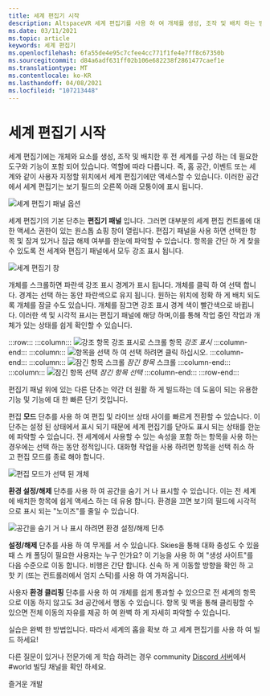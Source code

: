 ```yaml
---
title: 세계 편집기 시작
description: AltspaceVR 세계 편집기를 사용 하 여 개체를 생성, 조작 및 배치 하는 방법에 대해 알아봅니다.
ms.date: 03/11/2021
ms.topic: article
keywords: 세계 편집기
ms.openlocfilehash: 6fa55de4e95c7cfee4cc771f1fe4e7ff8c67350b
ms.sourcegitcommit: d84a6adf631ff02b106e682238f2861477caef1e
ms.translationtype: MT
ms.contentlocale: ko-KR
ms.lasthandoff: 04/08/2021
ms.locfileid: "107213448"
---
```

# <a name="getting-started-with-the-world-editor"></a>세계 편집기 시작

세계 편집기에는 개체와 요소를 생성, 조작 및 배치한 후 전 세계를 구성 하는 데 필요한 도구와 기능이 포함 되어 있습니다. 역할에 따라 다릅니다. 즉, 홈 공간, 이벤트 또는 세계와 같이 사용자 지정할 위치에서 세계 편집기에만 액세스할 수 있습니다. 이러한 공간에서 세계 편집기는 보기 필드의 오른쪽 아래 모퉁이에 표시 됩니다.

![세계 편집기 패널 옵션](images/world-editor-img-01.png)

세계 편집기의 기본 단추는 **편집기 패널** 입니다. 그러면 대부분의 세계 편집 컨트롤에 대 한 액세스 권한이 있는 원스톱 쇼핑 창이 열립니다. 편집기 패널을 사용 하면 선택한 항목 및 잠겨 있거나 잠금 해제 여부를 한눈에 파악할 수 있습니다. 항목을 간단 하 게 찾을 수 있도록 전 세계와 편집기 패널에서 모두 강조 표시 됩니다. 

![세계 편집기 창](images/world-editor-img-02.png)

개체를 스크롤하면 파란색 강조 표시 경계가 표시 됩니다. 개체를 클릭 하 여 선택 합니다. 경계는 선택 하는 동안 파란색으로 유지 됩니다. 원하는 위치에 정확 하 게 배치 되도록 개체를 잠글 수도 있습니다. 개체를 잠그면 강조 표시 경계 색이 빨간색으로 바뀝니다. 이러한 색 및 시각적 표시는 편집기 패널에 해당 하며,이를 통해 작업 중인 작업과 개체가 있는 상태를 쉽게 확인할 수 있습니다.

:::row:::
    :::column:::
       ![강조 항목 강조 표시로 스크롤 항목 ](images/world-editor-img-03.png) *강조 표시*
    :::column-end:::
    :::column:::
       ![항목을 선택 하 ](images/world-editor-img-04.png)  여 선택 하려면 클릭 하십시오.
    :::column-end:::
    :::column:::
       ![잠긴 항목 스크롤 ](images/world-editor-img-05.png) *잠긴 항목* 스크롤
    :::column-end:::
    :::column:::
       ![잠긴 항목 선택 ](images/world-editor-img-06.png)
     *잠긴 항목 선택*
    :::column-end:::
:::row-end:::

편집기 패널 위에 있는 다른 단추는 약간 더 원활 하 게 빌드하는 데 도움이 되는 유용한 기능 및 기능에 대 한 빠른 단기 컷입니다. 

편집 **모드** 단추를 사용 하 여 편집 및 라이브 상태 사이를 빠르게 전환할 수 있습니다. 이 단추는 설정 된 상태에서 표시 되기 때문에 세계 편집기를 닫아도 표시 되는 상태를 한눈에 파악할 수 있습니다. 전 세계에서 사용할 수 있는 속성을 포함 하는 항목을 사용 하는 경우에는 선택 하는 동안 정적입니다. 대화형 작업을 사용 하려면 항목을 선택 취소 하 고 편집 모드를 종료 해야 합니다.

![편집 모드가 선택 된 개체](images/world-editor-img-07.png)

**환경 설정/해제** 단추를 사용 하 여 공간을 숨기 거 나 표시할 수 있습니다. 이는 전 세계에 배치한 항목에 쉽게 액세스 하는 데 유용 합니다. 환경을 끄면 보기의 필드에 시각적으로 표시 되는 "노이즈"를 줄일 수 있습니다.

![공간을 숨기 거 나 표시 하려면 환경 설정/해제 단추](images/world-editor-img-08.png)

**설정/해제** 단추를 사용 하 여 무게를 서 수 있습니다. Skies을 통해 대화 충성도 수 있을 때 스 캐 폴딩이 필요한 사용자는 누구 인가요? 이 기능을 사용 하 여 "생성 사이트"를 다음 수준으로 이동 합니다. 비행은 간단 합니다. 신속 하 게 이동할 방향을 확인 하 고 핫 키 (또는 컨트롤러에서 엄지 스틱)를 사용 하 여 가져옵니다. 

사용자 **환경 클리핑** 단추를 사용 하 여 개체를 쉽게 통과할 수 있으므로 전 세계의 항목으로 이동 하지 않고도 3d 공간에서 행동 수 있습니다. 항목 및 벽을 통해 클리핑할 수 있으면 전체 이동의 자유를 제공 하 여 완벽 하 게 자세히 파악할 수 있습니다.  

실습은 완벽 한 방법입니다. 따라서 세계의 홉을 확보 하 고 세계 편집기를 사용 하 여 빌드 하세요! 

다른 질문이 있거나 전문가에 게 학습 하려는 경우 community [Discord 서버](https://discord.com/invite/altspacevr)에서 #world 빌딩 채널을 확인 하세요. 

즐거운 개발